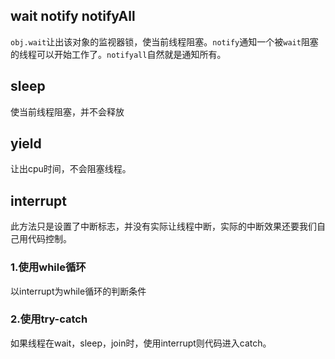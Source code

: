 

## wait notify notifyAll

`obj.wait`让出该对象的监视器锁，使当前线程阻塞。`notify`通知一个被`wait`阻塞的线程可以开始工作了。`notifyall`自然就是通知所有。

## sleep

使当前线程阻塞，并不会释放

## yield

让出cpu时间，不会阻塞线程。

## interrupt

此方法只是设置了中断标志，并没有实际让线程中断，实际的中断效果还要我们自己用代码控制。

### 1.使用while循环

以interrupt为while循环的判断条件

### 2.使用try-catch

如果线程在wait，sleep，join时，使用interrupt则代码进入catch。